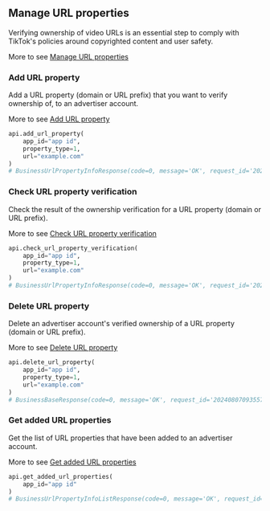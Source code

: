 ## Manage URL properties

Verifying ownership of video URLs is an essential step to comply with TikTok's policies around copyrighted content and user safety.

More to see [Manage URL properties](https://business-api.tiktok.com/portal/docs?id=1769324038780930)

### Add URL property

Add a URL property (domain or URL prefix) that you want to verify ownership of, to an advertiser account.

More to see [Add URL property](https://business-api.tiktok.com/portal/docs?id=1769325280876545)

```python
api.add_url_property(
    app_id="app id",
    property_type=1,
    url="example.com"
)
# BusinessUrlPropertyInfoResponse(code=0, message='OK', request_id='202408070935578A03C337841C0A6EB22B', data=BusinessUrlPropertyInfoData(url_property_info=BusinessUrlPropertyInfo(property_type=1, url='example.com')))
```

### Check URL property verification

Check the result of the ownership verification for a URL property (domain or URL prefix).

More to see [Check URL property verification](https://business-api.tiktok.com/portal/docs?id=1769325308162050)

```python
api.check_url_property_verification(
    app_id="app id",
    property_type=1,
    url="example.com"
)
# BusinessUrlPropertyInfoResponse(code=0, message='OK', request_id='202408070935578A03C337841C0A6EB22B', data=BusinessUrlPropertyInfoData(url_property_info=BusinessUrlPropertyInfo(property_type=1, url='example.com')))
```

### Delete URL property

Delete an advertiser account's verified ownership of a URL property (domain or URL prefix).

More to see [Delete URL property](https://business-api.tiktok.com/portal/docs?id=1769325351919617)

```python
api.delete_url_property(
    app_id="app id",
    property_type=1,
    url="example.com"
)
# BusinessBaseResponse(code=0, message='OK', request_id='202408070935578A03C337841C0A6EB22B')
```

### Get added URL properties

Get the list of URL properties that have been added to an advertiser account.

More to see [Get added URL properties](https://business-api.tiktok.com/portal/docs?id=1769325368603650)

```python
api.get_added_url_properties(
    app_id="app id"
)
# BusinessUrlPropertyInfoListResponse(code=0, message='OK', request_id='2024080709351926240BB44FDD60705E4E', data=BusinessUrlPropertyInfoListData(url_property_info_list=[BusinessUrlPropertyInfo(property_type=1, url='example.com'), BusinessUrlPropertyInfo(property_type=1, url='sub.example.com')]))
``` 
